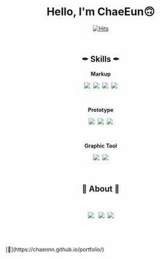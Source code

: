 <div align="center">

# Hello, I'm ChaeEun🙃

[![Hits](https://hits.seeyoufarm.com/api/count/incr/badge.svg?url=https%3A%2F%2Fgithub.com%2Fchaennn%2Fportfolio&count_bg=%23A1A1A1&title_bg=%23FFFFFF&icon=github.svg&icon_color=%23A1A1A1&title=hits&edge_flat=false)](https://github.com/chaennn/portfolio)

<br>

## ✒ Skills ✒

**Markup**

<img src="https://img.shields.io/badge/HTML-E34F26?style=flat-square&logo=HTML5&logoColor=white"/>&nbsp;
<img src="https://img.shields.io/badge/CSS3-1572B6?style=flat-square&logo=CSS3&logoColor=white"/>&nbsp;
<img src="https://img.shields.io/badge/JavaScript-F7DF1E?style=flat-square&logo=JavaScript&logoColor=white"/>&nbsp;
<img src="https://img.shields.io/badge/jQuery-0769AD?style=flat-square&logo=jQuery&logoColor=white"/></a>

<br>

**Prototype**

<img src="https://img.shields.io/badge/Figma-F24E1E?style=flat-square&logo=Figma&logoColor=white"/>&nbsp;
<img src="https://img.shields.io/badge/Sketch-F7B500?style=flat-square&logo=Sketch&logoColor=white"/>&nbsp;
<img src="https://img.shields.io/badge/XD-FF61F6?style=flat-square&logo=Adobe%20XD&logoColor=white"/>

<br>

**Graphic Tool**

<img src="https://img.shields.io/badge/Photoshop-31A8FF?style=flat-square&logo=Adobe%20Photoshop&logoColor=white"/>&nbsp;
<img src="https://img.shields.io/badge/Illustrator-FF9A00?style=flat-square&logo=Adobe%20Illustrator&logoColor=white"/>

<br>

## 🍏 About 🍏

<br>

<p align="center">
     <a href="mailto:girmn22@gmail.com"><img src="https://img.shields.io/badge/Gmail-EA4335?style=flat-square&logo=Gmail&logoColor=white"/></a> &nbsp;
       <a href="mailto:girmn22@gmail.com"><img src="https://img.shields.io/badge/Slack-4A154B?style=flat-square&logo=Slack&logoColor=white"/></a>&nbsp;
      <img src="https://img.shields.io/badge/-FFCD00?style=flat-square&logo=KakaoTalk&logoColor=white"/>
</p>

## <br>

</div>
[🐾](https://chaennn.github.io/portfolio/)

